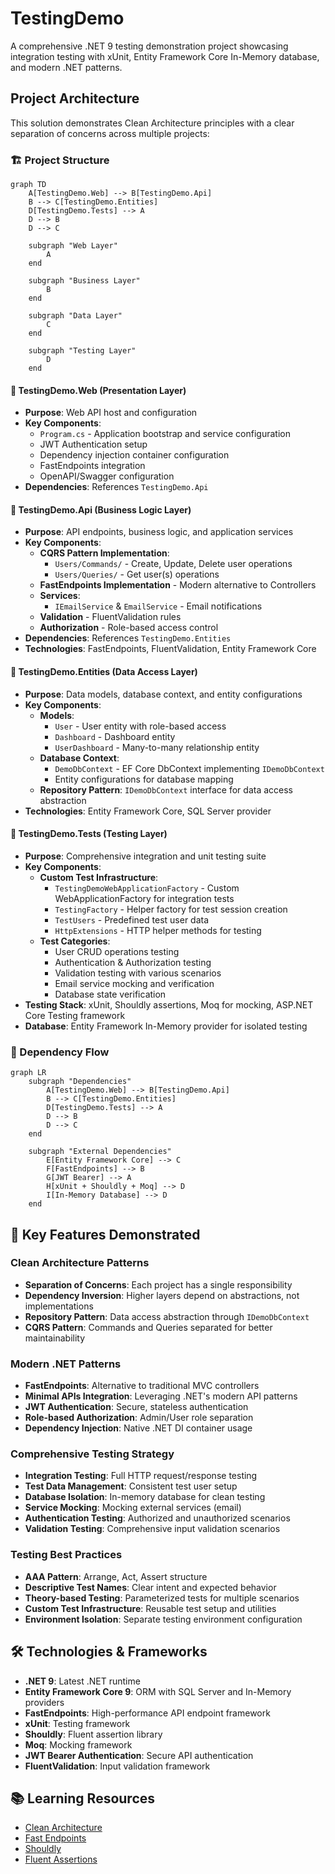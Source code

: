 # TestingDemo

A comprehensive .NET 9 testing demonstration project showcasing integration testing with xUnit, Entity Framework Core In-Memory database, and modern .NET patterns.

## Project Architecture

This solution demonstrates Clean Architecture principles with a clear separation of concerns across multiple projects:

### 🏗️ Project Structure

```mermaid
graph TD
    A[TestingDemo.Web] --> B[TestingDemo.Api]
    B --> C[TestingDemo.Entities]
    D[TestingDemo.Tests] --> A
    D --> B
    D --> C
    
    subgraph "Web Layer"
        A
    end
    
    subgraph "Business Layer"
        B
    end
    
    subgraph "Data Layer"
        C
    end
    
    subgraph "Testing Layer"
        D
    end
```

#### 📁 **TestingDemo.Web** (Presentation Layer)
- **Purpose**: Web API host and configuration
- **Key Components**:
  - `Program.cs` - Application bootstrap and service configuration
  - JWT Authentication setup
  - Dependency injection container configuration
  - FastEndpoints integration
  - OpenAPI/Swagger configuration
- **Dependencies**: References `TestingDemo.Api`

#### 📁 **TestingDemo.Api** (Business Logic Layer)
- **Purpose**: API endpoints, business logic, and application services
- **Key Components**:
  - **CQRS Pattern Implementation**:
    - `Users/Commands/` - Create, Update, Delete user operations
    - `Users/Queries/` - Get user(s) operations
  - **FastEndpoints Implementation** - Modern alternative to Controllers
  - **Services**:
    - `IEmailService` & `EmailService` - Email notifications
  - **Validation** - FluentValidation rules
  - **Authorization** - Role-based access control
- **Dependencies**: References `TestingDemo.Entities`
- **Technologies**: FastEndpoints, FluentValidation, Entity Framework Core

#### 📁 **TestingDemo.Entities** (Data Access Layer)
- **Purpose**: Data models, database context, and entity configurations
- **Key Components**:
  - **Models**:
    - `User` - User entity with role-based access
    - `Dashboard` - Dashboard entity
    - `UserDashboard` - Many-to-many relationship entity
  - **Database Context**:
    - `DemoDbContext` - EF Core DbContext implementing `IDemoDbContext`
    - Entity configurations for database mapping
  - **Repository Pattern**: `IDemoDbContext` interface for data access abstraction
- **Technologies**: Entity Framework Core, SQL Server provider

#### 📁 **TestingDemo.Tests** (Testing Layer)
- **Purpose**: Comprehensive integration and unit testing suite
- **Key Components**:
  - **Custom Test Infrastructure**:
    - `TestingDemoWebApplicationFactory` - Custom WebApplicationFactory for integration tests
    - `TestingFactory` - Helper factory for test session creation
    - `TestUsers` - Predefined test user data
    - `HttpExtensions` - HTTP helper methods for testing
  - **Test Categories**:
    - User CRUD operations testing
    - Authentication & Authorization testing
    - Validation testing with various scenarios
    - Email service mocking and verification
    - Database state verification
- **Testing Stack**: xUnit, Shouldly assertions, Moq for mocking, ASP.NET Core Testing framework
- **Database**: Entity Framework In-Memory provider for isolated testing

### 🔗 Dependency Flow

```mermaid
graph LR
    subgraph "Dependencies"
        A[TestingDemo.Web] --> B[TestingDemo.Api]
        B --> C[TestingDemo.Entities]
        D[TestingDemo.Tests] --> A
        D --> B
        D --> C
    end
    
    subgraph "External Dependencies"
        E[Entity Framework Core] --> C
        F[FastEndpoints] --> B
        G[JWT Bearer] --> A
        H[xUnit + Shouldly + Moq] --> D
        I[In-Memory Database] --> D
    end
```

## 🚀 Key Features Demonstrated

### Clean Architecture Patterns
- **Separation of Concerns**: Each project has a single responsibility
- **Dependency Inversion**: Higher layers depend on abstractions, not implementations
- **Repository Pattern**: Data access abstraction through `IDemoDbContext`
- **CQRS Pattern**: Commands and Queries separated for better maintainability

### Modern .NET Patterns
- **FastEndpoints**: Alternative to traditional MVC controllers
- **Minimal APIs Integration**: Leveraging .NET's modern API patterns
- **JWT Authentication**: Secure, stateless authentication
- **Role-based Authorization**: Admin/User role separation
- **Dependency Injection**: Native .NET DI container usage

### Comprehensive Testing Strategy
- **Integration Testing**: Full HTTP request/response testing
- **Test Data Management**: Consistent test user setup
- **Database Isolation**: In-memory database for clean testing
- **Service Mocking**: Mocking external services (email)
- **Authentication Testing**: Authorized and unauthorized scenarios
- **Validation Testing**: Comprehensive input validation scenarios

### Testing Best Practices
- **AAA Pattern**: Arrange, Act, Assert structure
- **Descriptive Test Names**: Clear intent and expected behavior
- **Theory-based Testing**: Parameterized tests for multiple scenarios
- **Custom Test Infrastructure**: Reusable test setup and utilities
- **Environment Isolation**: Separate testing environment configuration

## 🛠️ Technologies & Frameworks

- **.NET 9**: Latest .NET runtime
- **Entity Framework Core 9**: ORM with SQL Server and In-Memory providers
- **FastEndpoints**: High-performance API endpoint framework
- **xUnit**: Testing framework
- **Shouldly**: Fluent assertion library
- **Moq**: Mocking framework
- **JWT Bearer Authentication**: Secure API authentication
- **FluentValidation**: Input validation framework

## 📚 Learning Resources

- [Clean Architecture](https://jpnt.github.io/posts/dotnet8-clean-architecture-setup/)
- [Fast Endpoints](http://fast-endpoints.com/)
- [Shouldly](https://docs.shouldly.org/)
- [Fluent Assertions](https://fluentassertions.com)
